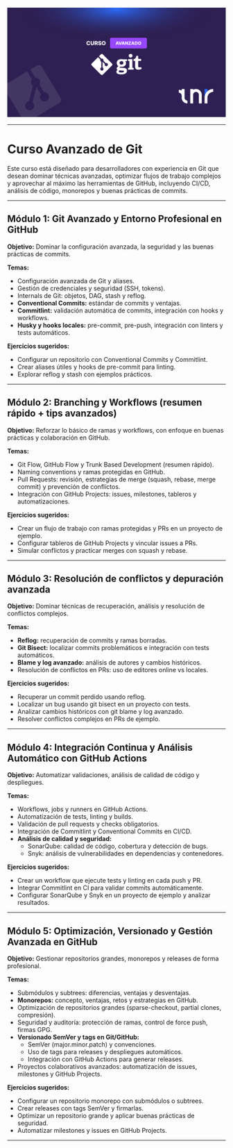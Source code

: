 ![banner](./img/banner.png)

---

# Curso Avanzado de Git

Este curso está diseñado para desarrolladores con experiencia en Git que desean dominar técnicas avanzadas, optimizar flujos de trabajo complejos y aprovechar al máximo las herramientas de GitHub, incluyendo CI/CD, análisis de código, monorepos y buenas prácticas de commits.

---

## Módulo 1: Git Avanzado y Entorno Profesional en GitHub

**Objetivo:** Dominar la configuración avanzada, la seguridad y las buenas prácticas de commits.

**Temas:**

- Configuración avanzada de Git y aliases.
- Gestión de credenciales y seguridad (SSH, tokens).
- Internals de Git: objetos, DAG, stash y reflog.
- **Conventional Commits:** estándar de commits y ventajas.
- **Commitlint:** validación automática de commits, integración con hooks y workflows.
- **Husky y hooks locales:** pre-commit, pre-push, integración con linters y tests automáticos.

**Ejercicios sugeridos:**

- Configurar un repositorio con Conventional Commits y Commitlint.
- Crear aliases útiles y hooks de pre-commit para linting.
- Explorar reflog y stash con ejemplos prácticos.

---

## Módulo 2: Branching y Workflows (resumen rápido + tips avanzados)

**Objetivo:** Reforzar lo básico de ramas y workflows, con enfoque en buenas prácticas y colaboración en GitHub.

**Temas:**

- Git Flow, GitHub Flow y Trunk Based Development (resumen rápido).
- Naming conventions y ramas protegidas en GitHub.
- Pull Requests: revisión, estrategias de merge (squash, rebase, merge commit) y prevención de conflictos.
- Integración con GitHub Projects: issues, milestones, tableros y automatizaciones.

**Ejercicios sugeridos:**

- Crear un flujo de trabajo con ramas protegidas y PRs en un proyecto de ejemplo.
- Configurar tableros de GitHub Projects y vincular issues a PRs.
- Simular conflictos y practicar merges con squash y rebase.

---

## Módulo 3: Resolución de conflictos y depuración avanzada

**Objetivo:** Dominar técnicas de recuperación, análisis y resolución de conflictos complejos.

**Temas:**

- **Reflog:** recuperación de commits y ramas borradas.
- **Git Bisect:** localizar commits problemáticos e integración con tests automáticos.
- **Blame y log avanzado:** análisis de autores y cambios históricos.
- Resolución de conflictos en PRs: uso de editores online vs locales.

**Ejercicios sugeridos:**

- Recuperar un commit perdido usando reflog.
- Localizar un bug usando git bisect en un proyecto con tests.
- Analizar cambios históricos con git blame y log avanzado.
- Resolver conflictos complejos en PRs de ejemplo.

---

## Módulo 4: Integración Continua y Análisis Automático con GitHub Actions

**Objetivo:** Automatizar validaciones, análisis de calidad de código y despliegues.

**Temas:**

- Workflows, jobs y runners en GitHub Actions.
- Automatización de tests, linting y builds.
- Validación de pull requests y checks obligatorios.
- Integración de Commitlint y Conventional Commits en CI/CD.
- **Análisis de calidad y seguridad:**
  - SonarQube: calidad de código, cobertura y detección de bugs.
  - Snyk: análisis de vulnerabilidades en dependencias y contenedores.

**Ejercicios sugeridos:**

- Crear un workflow que ejecute tests y linting en cada push y PR.
- Integrar Commitlint en CI para validar commits automáticamente.
- Configurar SonarQube y Snyk en un proyecto de ejemplo y analizar resultados.

---

## Módulo 5: Optimización, Versionado y Gestión Avanzada en GitHub

**Objetivo:** Gestionar repositorios grandes, monorepos y releases de forma profesional.

**Temas:**

- Submódulos y subtrees: diferencias, ventajas y desventajas.
- **Monorepos:** concepto, ventajas, retos y estrategias en GitHub.
- Optimización de repositorios grandes (sparse-checkout, partial clones, compresión).
- Seguridad y auditoría: protección de ramas, control de force push, firmas GPG.
- **Versionado SemVer y tags en Git/GitHub:**
  - SemVer (major.minor.patch) y convenciones.
  - Uso de tags para releases y despliegues automáticos.
  - Integración con GitHub Actions para generar releases.
- Proyectos colaborativos avanzados: automatización de issues, milestones y GitHub Projects.

**Ejercicios sugeridos:**

- Configurar un repositorio monorepo con submódulos o subtrees.
- Crear releases con tags SemVer y firmarlas.
- Optimizar un repositorio grande y aplicar buenas prácticas de seguridad.
- Automatizar milestones y issues en GitHub Projects.

---
